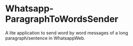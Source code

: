 # Whatsapp-ParagraphToWordsSender
A lite application to send word by word messages of a long paragraph/sentence in WhatsappWeb.
